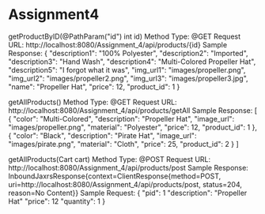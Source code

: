 # Assignment4

getProductByID(@PathParam("id") int id)
  Method Type: @GET
  Request URL: http://localhost:8080/Assignment_4/api/products/{id}
  Sample Response: 
    {
      "description1": "100% Polyester",
      "description2": "Imported",
      "description3": "Hand Wash",
      "description4": "Multi-Colored Propeller Hat",
      "description5": "I forgot what it was",
      "img_url1": "images\/propeller.png",
      "img_url2": "images\/propeller2.png",
      "img_url3": "images\/propeller3.jpg",
      "name": "Propeller Hat",
      "price": 12,
      "product_id": 1
    }

getAllProducts()
  Method Type: @GET
  Request URL: http://localhost:8080/Assignment_4/api/products/getAll
  Sample Response: 
    [
      {
        "color": "Multi-Colored",
        "description": "Propeller Hat",
        "image_url": "images\/propeller.png",
        "material": "Polyester",
        "price": 12,
        "product_id": 1
      },
      {
        "color": "Black",
        "description": "Pirate Hat",
        "image_url": "images\/pirate.png",
        "material": "Cloth",
        "price": 25,
        "product_id": 2
      }
    ]
    
getAllProducts(Cart cart)
  Method Type: @POST
  Request URL: http://localhost:8080/Assignment_4/api/products/post
  Sample Response: InboundJaxrsResponse{context=ClientResponse{method=POST, uri=http://localhost:8080/Assignment_4/api/products/post, status=204, reason=No Content}}
  Sample Request: 
    {
      "pid": 1
      "description": "Propeller Hat"
      "price": 12
      "quantity": 1
    } 
